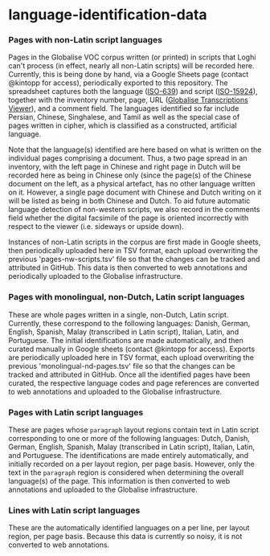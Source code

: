 # language-identification-data

### Pages with non-Latin script languages

Pages in the Globalise VOC corpus written (or printed) in scripts that Loghi can't process (in effect, nearly all non-Latin scripts) will be recorded here. Currently, this is being done by hand, via a Google Sheets page (contact @kintopp for access), periodically exported to this repository. The spreadsheet captures both the language ([ISO-639](https://en.wikipedia.org/wiki/ISO_639)) and script ([ISO-15924](https://en.wikipedia.org/wiki/ISO_15924)), together with the inventory number, page, URL ([Globalise Transcriptions Viewer](https://transcriptions.globalise.huygens.knaw.nl/)), and a comment field. The languages identified so far include Persian, Chinese, Singhalese, and Tamil as well as the special case of pages written in cipher, which is classified as a constructed, artificial language. 

Note that the language(s) identified are here based on what is written on the individual pages comprising a document. Thus, a two page spread in an inventory, with the left page in Chinese and right page in Dutch will be recorded here as being in Chinese only (since the page(s) of the Chinese document on the left, as a physical artefact, has no other language written on it. However, a single page document with Chinese and Dutch writing on it will be listed as being in both Chinese and Dutch. To aid future automatic language detection of non-western scripts, we also record in the comments field whether the digital facsimile of the page is oriented incorrectly with respect to the viewer (i.e. sideways or upside down). 

Instances of non-Latin scripts in the corpus are first made in Google sheets, then periodically uploaded here in TSV format, each upload overwriting the previous 'pages-nw-scripts.tsv' file so that the changes can be tracked and attributed in GitHub. This data is then converted to web annotations and periodically uploaded to the Globalise infrastructure.

### Pages with monolingual, non-Dutch, Latin script languages

These are whole pages written in a single, non-Dutch, Latin script. Currently, these correspond to the following languages: Danish, German, English, Spanish, Malay (transcribed in Latin script), Italian, Latin, and Portuguese. The initial identifications are made automatically, and then curated manually in Google sheets (contact @kintopp for access). Exports are periodically uploaded here in TSV format, each upload overwriting the previous 'monolingual-nd-pages.tsv' file so that the changes can be tracked and attributed in GitHub. Once all the identified pages have been curated, the respective language codes and page references are converted to web annotations and uploaded to the Globalise infrastructure.

### Pages with Latin script languages

These are pages whose `paragraph` layout regions contain text in Latin script corresponding to one or more of the following languages: Dutch, Danish, German, English, Spanish, Malay (transcribed in Latin script), Italian, Latin, and Portuguese. The  identifications are made entirely automatically, and initially recorded on a per layout region, per page basis. However, only the text in the `paragraph` region is considered when determining the overall language(s) of the page. This information is then converted to web annotations and uploaded to the Globalise infrastructure.

### Lines with Latin script languages

These are the automatically identified languages on a per line, per layout region, per page basis. Because this data is currently so noisy, it is not converted to web annotations. 
